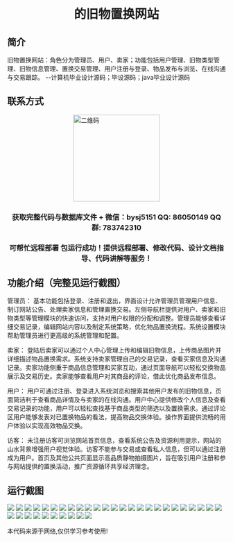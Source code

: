 <p><h1 align="center">的旧物置换网站</h1></p>

## 简介
旧物置换网站：角色分为管理员、用户、卖家；功能包括用户管理、旧物类型管理、旧物信息管理、置换交易管理、用户注册与登录、物品发布与浏览、在线沟通与交易跟踪。    --计算机毕业设计源码；毕设源码；java毕业设计源码


## 联系方式
<img src="https://bs-1329754181.cos.ap-shanghai.myqcloud.com/wx.jpg" alt="二维码" style="display: block; margin: 0 auto;" width="200px">
<p><h3 align="center">获取完整代码与数据库文件 + 微信：bysj5151 QQ: 86050149 QQ群: 783742310</h3></p>
<p><h3 align="center">可帮忙远程部署 包运行成功！提供远程部署、修改代码、设计文档指导、代码讲解等服务！</h3></p>

## 功能介绍（完整见运行截图）
管理员： 基本功能包括登录、注册和退出，界面设计允许管理员管理用户信息、制订网站公告、处理卖家信息和管理置换交易。左侧导航栏提供对用户、卖家和旧物类型等管理模块的快速访问，支持对用户权限的分配和调整。管理员能够查看详细交易记录，编辑网站内容以及制定系统策略，优化物品置换流程。系统设置模块帮助管理员进行更高级的系统管理和配置。

卖家： 登陆后卖家可以通过个人中心管理上传和编辑旧物信息，上传商品图片并详细描述物品置换需求。系统支持卖家管理自己的交易记录，查看买家信息及沟通记录。卖家功能侧重于商品信息管理和买家互动，通过页面导航可以轻松交换物品展示及交易历史。卖家能够查看用户对其商品的评论，借此优化商品发布信息。

用户： 用户可通过注册、登录进入系统浏览和搜索其他用户发布的旧物信息，页面简洁利于查看商品详情及与卖家的在线沟通。用户中心提供修改个人信息及查看交易记录的功能，用户可以轻松查找基于商品类型的筛选以及置换需求。通过评论区用户能够发表对已置换物品的看法，提高物品交换体验。操作界面提供流畅的用户体验以实现高效物品交换。

访客： 未注册访客可浏览网站首页信息，查看系统公告及资源利用提示，网站的山水背景增强用户视觉体验。访客不能参与交易或查看私人信息，但可以通过注册成为用户。首页及其他公共页面显示高品质静物拍摄图片，旨在吸引用户注册和参与网站提供的置换活动，推广资源循环共享经济理念。


## 运行截图
![](https://bs-1329754181.cos.ap-shanghai.myqcloud.com/spring/OldItemExchangeWebsite/img/001.jpg)
![](https://bs-1329754181.cos.ap-shanghai.myqcloud.com/spring/OldItemExchangeWebsite/img/002.jpg)
![](https://bs-1329754181.cos.ap-shanghai.myqcloud.com/spring/OldItemExchangeWebsite/img/003.jpg)
![](https://bs-1329754181.cos.ap-shanghai.myqcloud.com/spring/OldItemExchangeWebsite/img/004.jpg)
![](https://bs-1329754181.cos.ap-shanghai.myqcloud.com/spring/OldItemExchangeWebsite/img/005.jpg)
![](https://bs-1329754181.cos.ap-shanghai.myqcloud.com/spring/OldItemExchangeWebsite/img/006.jpg)
![](https://bs-1329754181.cos.ap-shanghai.myqcloud.com/spring/OldItemExchangeWebsite/img/007.jpg)
![](https://bs-1329754181.cos.ap-shanghai.myqcloud.com/spring/OldItemExchangeWebsite/img/008.jpg)
![](https://bs-1329754181.cos.ap-shanghai.myqcloud.com/spring/OldItemExchangeWebsite/img/009.jpg)
![](https://bs-1329754181.cos.ap-shanghai.myqcloud.com/spring/OldItemExchangeWebsite/img/010.jpg)
![](https://bs-1329754181.cos.ap-shanghai.myqcloud.com/spring/OldItemExchangeWebsite/img/011.jpg)
![](https://bs-1329754181.cos.ap-shanghai.myqcloud.com/spring/OldItemExchangeWebsite/img/012.jpg)
![](https://bs-1329754181.cos.ap-shanghai.myqcloud.com/spring/OldItemExchangeWebsite/img/013.jpg)
![](https://bs-1329754181.cos.ap-shanghai.myqcloud.com/spring/OldItemExchangeWebsite/img/014.jpg)
![](https://bs-1329754181.cos.ap-shanghai.myqcloud.com/spring/OldItemExchangeWebsite/img/015.jpg)
![](https://bs-1329754181.cos.ap-shanghai.myqcloud.com/spring/OldItemExchangeWebsite/img/016.jpg)
![](https://bs-1329754181.cos.ap-shanghai.myqcloud.com/spring/OldItemExchangeWebsite/img/017.jpg)
![](https://bs-1329754181.cos.ap-shanghai.myqcloud.com/spring/OldItemExchangeWebsite/img/018.jpg)
![](https://bs-1329754181.cos.ap-shanghai.myqcloud.com/spring/OldItemExchangeWebsite/img/019.jpg)
![](https://bs-1329754181.cos.ap-shanghai.myqcloud.com/spring/OldItemExchangeWebsite/img/020.jpg)
![](https://bs-1329754181.cos.ap-shanghai.myqcloud.com/spring/OldItemExchangeWebsite/img/021.jpg)
![](https://bs-1329754181.cos.ap-shanghai.myqcloud.com/spring/OldItemExchangeWebsite/img/022.jpg)
![](https://bs-1329754181.cos.ap-shanghai.myqcloud.com/spring/OldItemExchangeWebsite/img/023.jpg)
![](https://bs-1329754181.cos.ap-shanghai.myqcloud.com/spring/OldItemExchangeWebsite/img/024.jpg)
![](https://bs-1329754181.cos.ap-shanghai.myqcloud.com/spring/OldItemExchangeWebsite/img/025.jpg)
![](https://bs-1329754181.cos.ap-shanghai.myqcloud.com/spring/OldItemExchangeWebsite/img/026.jpg)
![](https://bs-1329754181.cos.ap-shanghai.myqcloud.com/spring/OldItemExchangeWebsite/img/027.jpg)
![](https://bs-1329754181.cos.ap-shanghai.myqcloud.com/spring/OldItemExchangeWebsite/img/028.jpg)
![](https://bs-1329754181.cos.ap-shanghai.myqcloud.com/spring/OldItemExchangeWebsite/img/029.jpg)
![](https://bs-1329754181.cos.ap-shanghai.myqcloud.com/spring/OldItemExchangeWebsite/img/030.jpg)
![](https://bs-1329754181.cos.ap-shanghai.myqcloud.com/spring/OldItemExchangeWebsite/img/031.jpg)
![](https://bs-1329754181.cos.ap-shanghai.myqcloud.com/spring/OldItemExchangeWebsite/img/032.jpg)
![](https://bs-1329754181.cos.ap-shanghai.myqcloud.com/spring/OldItemExchangeWebsite/img/033.jpg)
![](https://bs-1329754181.cos.ap-shanghai.myqcloud.com/spring/OldItemExchangeWebsite/img/034.jpg)
![](https://bs-1329754181.cos.ap-shanghai.myqcloud.com/spring/OldItemExchangeWebsite/img/035.jpg)

<p>本代码来源于网络,仅供学习参考使用!</p>
